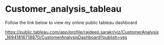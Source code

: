 # Customer_analysis_tableau

Follow the link below to view my online public tableau dashboard

https://public.tableau.com/app/profile/rajdeep.sarakr/viz/CustomerAnalysis_16941816718870/CustomerAnalysisDashboard?publish=yes 

